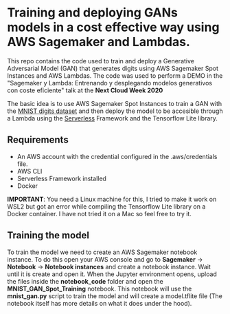 # Training and deploying GANs models in a cost effective way using AWS Sagemaker and Lambdas.

This repo contains the code used to train and deploy a Generative Adversarial Model (GAN) that generates digits using AWS Sagemaker Spot Instances and AWS Lambdas. The code was used to perform a DEMO in the "Sagemaker y Lambda: Entrenando y desplegando modelos generativos con coste eficiente" talk at the **Next Cloud Week 2020**

The basic idea is to use AWS Sagemaker Spot Instances to train a GAN with the [MNIST digits dataset](http://yann.lecun.com/exdb/mnist/) and then deploy the model to be accesible through a Lambda using the [Serverless](https://www.serverless.com/) Framework and the Tensorflow Lite library.

## Requirements
- An AWS account with the credential configured in the .aws/credentials file.
- AWS CLI
- Serverless Framework installed
- Docker

**IMPORTANT**: You need a Linux machine for this, I tried to make it work on WSL2 but got an error while compiling the Tensorflow Lite library on a Docker container. I have not tried it on a Mac so feel free to try it.

## Training the model

To train the model we need to create an AWS Sagemaker notebook instance. To do this open your AWS console and go to **Sagemaker** -> **Notebook** -> **Notebook instances** and create a notebook instance. Wait until it is create and open it. When the Jupyter environment opens, upload the files inside the **notebook_code** folder and open the **MNIST_GAN_Spot_Training** notebook. This notebook will use the **mnist_gan.py** script to train the model and will create a model.tflite file (The notebook itself has more details on what it does under the hood).

